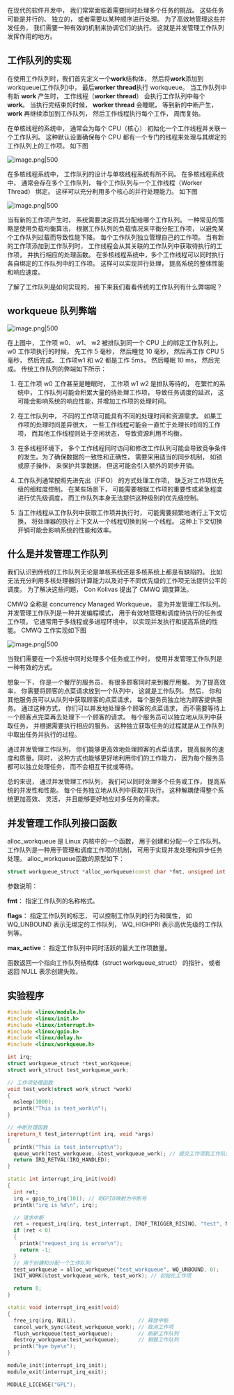 
在现代的软件开发中， 我们常常面临着需要同时处理多个任务的挑战。 这些任务可能是并行的、 独立的， 或者需要以某种顺序进行处理。 为了高效地管理这些并发任务， 我们需要一种有效的机制来协调它们的执行。 这就是并发管理工作队列发挥作用的地方。

## 工作队列的实现

在使用工作队列时，我们首先定义一个**work**结构体， 然后将**work**添加到workqueue(工作队列)中， 最后**worker thread**执行 workqueue。 当工作队列中有新 **work** 产生时， 工作线程（**worker thread**） 会执行工作队列中每个 **work**。 当执行完结束的时候， **worker thread** 会睡眠， 等到新的中断产生， **work** 再继续添加到工作队列， 然后工作线程执行每个工作， 周而复始。

在单核线程的系统中， 通常会为每个 CPU（核心） 初始化一个工作线程并关联一个工作队列。 这种默认设置确保每个 CPU 都有一个专门的线程来处理与其绑定的工作队列上的工作项。 如下图

![image.png|500](https://my-obsidian-image.oss-cn-guangzhou.aliyuncs.com/2025/06/c396b3bad3953f70cc1a23fffd41653b.png)


在多核线程系统中， 工作队列的设计与单核线程系统有所不同。 在多核线程系统中， 通常会存在多个工作队列， 每个工作队列与一个工作线程（Worker Thread） 绑定。 这样可以充分利用多个核心的并行处理能力。 如下图

![image.png|500](https://my-obsidian-image.oss-cn-guangzhou.aliyuncs.com/2025/06/27e0a5a50d46dc51b7b53c7b999b9baa.png)


  

当有新的工作项产生时， 系统需要决定将其分配给哪个工作队列。 一种常见的策略是使用负载均衡算法， 根据工作队列的负载情况来平衡分配工作项， 以避免某个工作队列过载而导致性能下降。 每个工作队列独立管理自己的工作项。 当有新的工作项添加到工作队列时， 工作线程会从其关联的工作队列中获取待执行的工作项， 并执行相应的处理函数。 在多核线程系统中，多个工作线程可以同时执行各自绑定的工作队列中的工作项。 这样可以实现并行处理， 提高系统的整体性能和响应速度。

了解了工作队列是如何实现的， 接下来我们看看传统的工作队列有什么弊端呢？

## workqueue 队列弊端

![image.png|500](https://my-obsidian-image.oss-cn-guangzhou.aliyuncs.com/2025/06/bfc0f461bed92a92d1f1f0467b2fc564.png)


在上图中， 工作项 w0、 w1、 w2 被排队到同一个 CPU 上的绑定工作队列上。 w0 工作项执行的时候， 先工作 5 毫秒， 然后睡觉 10 毫秒， 然后再工作 CPU 5 毫秒， 然后完成。 工作项w1 和 w2 都是工作 5ms， 然后睡眠 10 ms， 然后完成。 传统工作队列的弊端如下所示：

1. 在工作项 w0 工作甚至是睡眠时， 工作项 w1 w2 是排队等待的， 在繁忙的系统中， 工作队列可能会积累大量的待处理工作项， 导致任务调度的延迟， 这可能会影响系统的响应性能，并增加工作项的处理时间。
    
2. 在工作队列中， 不同的工作项可能具有不同的处理时间和资源需求。 如果工作项的处理时间差异很大， 一些工作线程可能会一直忙于处理长时间的工作项， 而其他工作线程则处于空闲状态， 导致资源利用不均衡。
    
3. 在多线程环境下， 多个工作线程同时访问和修改工作队列可能会导致竞争条件的发生。为了确保数据的一致性和正确性， 需要采用适当的同步机制， 如锁或原子操作， 来保护共享数据， 但这可能会引入额外的同步开销。
    
4. 工作队列通常按照先进先出（FIFO） 的方式处理工作项， 缺乏对工作项优先级的细粒度控制。 在某些场景下， 可能需要根据工作项的重要性或紧急程度进行优先级调度， 而工作队列本身无法提供这种级别的优先级控制。
    
5. 当工作线程从工作队列中获取工作项并执行时， 可能需要频繁地进行上下文切换， 将处理器的执行上下文从一个线程切换到另一个线程。 这种上下文切换开销可能会影响系统的性能和效率。
    

  

## 什么是并发管理工作队列

我们认识到传统的工作队列无论是单核系统还是多核系统上都是有缺陷的。 比如无法充分利用多核处理器的计算能力以及对于不同优先级的工作项无法提供公平的调度。 为了解决这些问题， Con Kolivas 提出了 CMWQ 调度算法。

CMWQ 全称是 concurrency Managed Workqueue， 意为并发管理工作队列。 并发管理工作队列是一种并发编程模式， 用于有效地管理和调度待执行的任务或工作项。 它通常用于多线程或多进程环境中， 以实现并发执行和提高系统的性能。 CMWQ 工作实现如下图

![image.png|500](https://my-obsidian-image.oss-cn-guangzhou.aliyuncs.com/2025/06/71d85f4f15b52afa16881f4dea0700cf.png)


当我们需要在一个系统中同时处理多个任务或工作时， 使用并发管理工作队列是一种有效的方式。

想象一下， 你是一个餐厅的服务员， 有很多顾客同时来到餐厅用餐。 为了提高效率， 你需要将顾客的点菜请求放到一个队列中， 这就是工作队列。 然后， 你和其他服务员可以从队列中获取顾客的点菜请求， 每个服务员独立地为顾客提供服务。 通过这种方式， 你们可以并发地处理多个顾客的点菜请求， 而不需要等待上一个顾客点完菜再去处理下一个顾客的请求。 每个服务员可以独立地从队列中获取任务， 并根据需要执行相应的服务。 这种独立获取任务的过程就是从工作队列中取出任务并执行的过程。

通过并发管理工作队列， 你们能够更高效地处理顾客的点菜请求， 提高服务的速度和质量。同时， 这种方式也能够更好地利用你们的工作能力， 因为每个服务员都可以独立处理任务， 而不会相互干扰或等待。

总的来说， 通过并发管理工作队列， 我们可以同时处理多个任务或工作， 提高系统的并发性和性能。 每个任务独立地从队列中获取并执行， 这种解耦使得整个系统更加高效、 灵活， 并且能够更好地应对多任务的需求。

## 并发管理工作队列接口函数

alloc_workqueue 是 Linux 内核中的一个函数， 用于创建和分配一个工作队列。 工作队列是一种用于管理和调度工作项的机制， 可用于实现并发处理和异步任务处理。 alloc_workqueue函数的原型如下：

```C++
struct workqueue_struct *alloc_workqueue(const char *fmt, unsigned int flags, int max_active);
```

参数说明：

**fmt**： 指定工作队列的名称格式。

**flags**： 指定工作队列的标志， 可以控制工作队列的行为和属性， 如 WQ_UNBOUND 表示无绑定的工作队列， WQ_HIGHPRI 表示高优先级的工作队列等。

**max_active**： 指定工作队列中同时活跃的最大工作项数量。

函数返回一个指向工作队列结构体（struct workqueue_struct） 的指针， 或者返回 NULL 表示创建失败。

## 实验程序

```C++
#include <linux/module.h>
#include <linux/init.h>
#include <linux/interrupt.h>
#include <linux/gpio.h>
#include <linux/delay.h>
#include <linux/workqueue.h>

int irq;
struct workqueue_struct *test_workqueue;
struct work_struct test_workqueue_work;

// 工作项处理函数
void test_work(struct work_struct *work)
{
  msleep(1000);
  printk("This is test_work\n");
}

// 中断处理函数
irqreturn_t test_interrupt(int irq, void *args)
{
  printk("This is test_interrupt\n");
  queue_work(test_workqueue, &test_workqueue_work); // 提交工作项到工作队列
  return IRQ_RETVAL(IRQ_HANDLED);
}

static int interrupt_irq_init(void)
{
  int ret;
  irq = gpio_to_irq(101); // 将GPIO映射为中断号
  printk("irq is %d\n", irq);

  // 请求中断
  ret = request_irq(irq, test_interrupt, IRQF_TRIGGER_RISING, "test", NULL);
  if (ret < 0)
  {
    printk("request_irq is error\n");
    return -1;
  }
  // 用于创建和分配一个工作队列
  test_workqueue = alloc_workqueue("test_workqueue", WQ_UNBOUND, 0);
  INIT_WORK(&test_workqueue_work, test_work); // 初始化工作项

  return 0;
}

static void interrupt_irq_exit(void)
{
  free_irq(irq, NULL);                    // 释放中断
  cancel_work_sync(&test_workqueue_work); // 取消工作项
  flush_workqueue(test_workqueue);        // 刷新工作队列
  destroy_workqueue(test_workqueue);      // 销毁工作队列
  printk("bye bye\n");
}

module_init(interrupt_irq_init);
module_exit(interrupt_irq_exit);

MODULE_LICENSE("GPL");
```